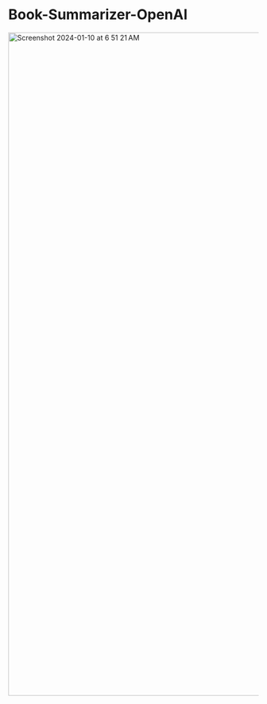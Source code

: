 # Book-Summarizer-OpenAI

<img width="1334" alt="Screenshot 2024-01-10 at 6 51 21 AM" src="https://github.com/taylor-ortiz/Book-Summarizer-OpenAI/assets/20494753/18049519-e002-4b10-b9e7-75f3cadb42a1">
